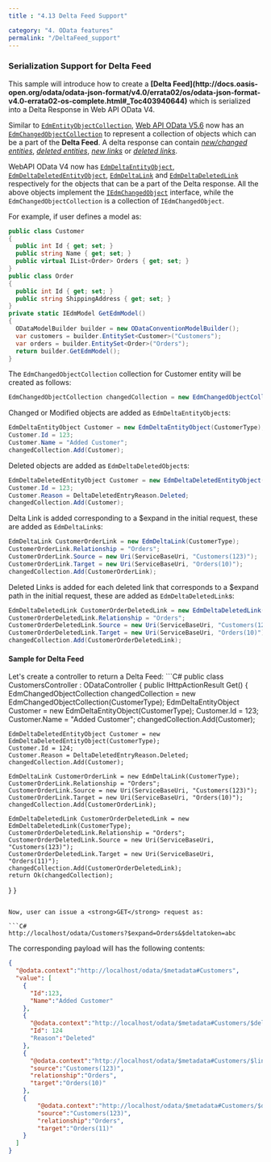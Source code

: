 ```yaml
---
title : "4.13 Delta Feed Support"

category: "4. OData features"
permalink: "/DeltaFeed_support"
---
```


<h3>Serialization Support for Delta Feed</h3>
This sample will introduce how to create a <strong>[Delta Feed](http://docs.oasis-open.org/odata/odata-json-format/v4.0/errata02/os/odata-json-format-v4.0-errata02-os-complete.html#_Toc403940644)</strong> which is serialized into a Delta Response in Web API OData V4.

Similar to [`EdmEntityObjectCollection`](https://github.com/OData/WebApi/blob/master/OData/src/System.Web.OData/OData/EdmEntityCollectionObject.cs), [Web API OData V5.6](http://www.nuget.org/packages/Microsoft.AspNet.OData/5.6.0-beta1) now has an [`EdmChangedObjectCollection`](https://github.com/OData/WebApi/blob/master/OData/src/System.Web.OData/OData/EdmChangedObjectCollection.cs) to represent a collection of objects which can be a part of the <strong>Delta Feed</strong>.
A delta response can contain <i>[new/changed entities](http://docs.oasis-open.org/odata/odata-json-format/v4.0/errata02/os/odata-json-format-v4.0-errata02-os-complete.html#_Toc403940645)</i>, <i>[deleted entities](http://docs.oasis-open.org/odata/odata-json-format/v4.0/errata02/os/odata-json-format-v4.0-errata02-os-complete.html#_Toc403940646)</i>, <i>[new links](http://docs.oasis-open.org/odata/odata-json-format/v4.0/errata02/os/odata-json-format-v4.0-errata02-os-complete.html#_Toc403940647)</i> or <i>[deleted links](http://docs.oasis-open.org/odata/odata-json-format/v4.0/errata02/os/odata-json-format-v4.0-errata02-os-complete.html#_Toc403940648)</i>.

WebAPI OData V4 now has [`EdmDeltaEntityObject`](https://github.com/OData/WebApi/blob/master/OData/src/System.Web.OData/OData/EdmDeltaEntityObject.cs), [`EdmDeltaDeletedEntityObject`](https://github.com/OData/WebApi/blob/master/OData/src/System.Web.OData/OData/EdmDeltaDeletedEntityObject.cs), [`EdmDeltaLink`](https://github.com/OData/WebApi/blob/master/OData/src/System.Web.OData/OData/EdmDeltaLink.cs) and [`EdmDeltaDeletedLink`](https://github.com/OData/WebApi/blob/master/OData/src/System.Web.OData/OData/EdmDeltaDeletedLink.cs) respectively for the objects that can be a part of the Delta response.
All the above objects implement the [`IEdmChangedObject`](https://github.com/OData/WebApi/blob/master/OData/src/System.Web.OData/OData/IEdmChangedObject.cs) interface, while the `EdmChangedObjectCollection` is a collection of `IEdmChangedObject`.

For example, if user defines a model as:

```C#
public class Customer
{
  public int Id { get; set; }
  public string Name { get; set; }
  public virtual IList<Order> Orders { get; set; }
}
public class Order
{
  public int Id { get; set; }
  public string ShippingAddress { get; set; }
}
private static IEdmModel GetEdmModel()
{
  ODataModelBuilder builder = new ODataConventionModelBuilder();
  var customers = builder.EntitySet<Customer>("Customers");
  var orders = builder.EntitySet<Order>("Orders");
  return builder.GetEdmModel();
}
```

The `EdmChangedObjectCollection` collection for Customer entity will be created as follows:
```C#
EdmChangedObjectCollection changedCollection = new EdmChangedObjectCollection(CustomerType); //IEdmEntityType of Customer
```

Changed or Modified objects are added as `EdmDeltaEntityObject`s:
```C#
EdmDeltaEntityObject Customer = new EdmDeltaEntityObject(CustomerType); 
Customer.Id = 123;
Customer.Name = "Added Customer";
changedCollection.Add(Customer);
```

Deleted objects are added as `EdmDeltaDeletedObject`s:
```C#
EdmDeltaDeletedEntityObject Customer = new EdmDeltaDeletedEntityObject(CustomerType);
Customer.Id = 123;
Customer.Reason = DeltaDeletedEntryReason.Deleted;
changedCollection.Add(Customer);
```

Delta Link is added corresponding to a $expand in the initial request, these are added as `EdmDeltaLink`s:
```C#
EdmDeltaLink CustomerOrderLink = new EdmDeltaLink(CustomerType);
CustomerOrderLink.Relationship = "Orders";
CustomerOrderLink.Source = new Uri(ServiceBaseUri, "Customers(123)");	
CustomerOrderLink.Target = new Uri(ServiceBaseUri, "Orders(10)");
changedCollection.Add(CustomerOrderLink);
```

Deleted Links is added for each deleted link that corresponds to a $expand path in the initial request, these are added as `EdmDeltaDeletedLink`s:
```C#
EdmDeltaDeletedLink CustomerOrderDeletedLink = new EdmDeltaDeletedLink(CustomerType);
CustomerOrderDeletedLink.Relationship = "Orders";
CustomerOrderDeletedLink.Source = new Uri(ServiceBaseUri, "Customers(123)");
CustomerOrderDeletedLink.Target = new Uri(ServiceBaseUri, "Orders(10)");
changedCollection.Add(CustomerOrderDeletedLink);
```

<h4>Sample for Delta Feed</h4>
Let's create a controller to return a Delta Feed:
```C#
public class CustomersController : ODataController
{
  public IHttpActionResult Get()
  {
    EdmChangedObjectCollection changedCollection = new EdmChangedObjectCollection(CustomerType);
    EdmDeltaEntityObject Customer = new EdmDeltaEntityObject(CustomerType); 
    Customer.Id = 123;
    Customer.Name = "Added Customer";
    changedCollection.Add(Customer);
    
    EdmDeltaDeletedEntityObject Customer = new EdmDeltaDeletedEntityObject(CustomerType);
    Customer.Id = 124;
    Customer.Reason = DeltaDeletedEntryReason.Deleted;
    changedCollection.Add(Customer);

    EdmDeltaLink CustomerOrderLink = new EdmDeltaLink(CustomerType);
    CustomerOrderLink.Relationship = "Orders";
    CustomerOrderLink.Source = new Uri(ServiceBaseUri, "Customers(123)");
    CustomerOrderLink.Target = new Uri(ServiceBaseUri, "Orders(10)");
    changedCollection.Add(CustomerOrderLink);
    
    EdmDeltaDeletedLink CustomerOrderDeletedLink = new EdmDeltaDeletedLink(CustomerType);
    CustomerOrderDeletedLink.Relationship = "Orders";
    CustomerOrderDeletedLink.Source = new Uri(ServiceBaseUri, "Customers(123)");
    CustomerOrderDeletedLink.Target = new Uri(ServiceBaseUri, "Orders(11)");
    changedCollection.Add(CustomerOrderDeletedLink);
    return Ok(changedCollection);
  }
}
```

Now, user can issue a <strong>GET</strong> request as:

```C#
http://localhost/odata/Customers?$expand=Orders&$deltatoken=abc
```

The corresponding payload will has the following contents:
```JSON
{
  "@odata.context":"http://localhost/odata/$metadata#Customers",
  "value": [
    {
      "Id":123,
      "Name":"Added Customer"
    },
    {
      "@odata.context":"http://localhost/odata/$metadata#Customers/$deletedEntity",
      "Id": 124
      "Reason":"Deleted"
    },
    {
      "@odata.context":"http://localhost/odata/$metadata#Customers/$link",
      "source":"Customers(123)",
      "relationship":"Orders",
      "target":"Orders(10)"
    },
    {
     	"@odata.context":"http://localhost/odata/$metadata#Customers/$deletedLink",
     	"source":"Customers(123)",
     	"relationship":"Orders",
     	"target":"Orders(11)"
    }
  ]
}
```
